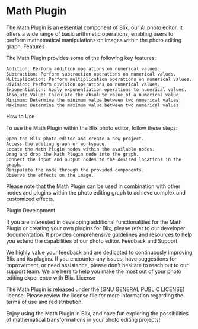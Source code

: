 # Math Plugin

The Math Plugin is an essential component of Blix, our AI photo editor. It offers a wide range of basic arithmetic operations, enabling users to perform mathematical manipulations on images within the photo editing graph.
Features

The Math Plugin provides some of the following key features:

    Addition: Perform addition operations on numerical values.
    Subtraction: Perform subtraction operations on numerical values.
    Multiplication: Perform multiplication operations on numerical values.
    Division: Perform division operations on numerical values.
    Exponentiation: Apply exponentiation operations to numerical values.
    Absolute Value: Calculate the absolute value of a numerical value.
    Minimum: Determine the minimum value between two numerical values.
    Maximum: Determine the maximum value between two numerical values.

How to Use

To use the Math Plugin within the Blix photo editor, follow these steps:

    Open the Blix photo editor and create a new project.
    Access the editing graph or workspace.
    Locate the Math Plugin nodes within the available nodes.
    Drag and drop the Math Plugin node into the graph.
    Connect the input and output nodes to the desired locations in the graph.
    Manipulate the node through the provided components.
    Observe the effects on the image.

Please note that the Math Plugin can be used in combination with other nodes and plugins within the photo editing graph to achieve complex and customized effects.

Plugin Development

If you are interested in developing additional functionalities for the Math Plugin or creating your own plugins for Blix, please refer to our developer documentation. It provides comprehensive guidelines and resources to help you extend the capabilities of our photo editor.
Feedback and Support

We highly value your feedback and are dedicated to continuously improving Blix and its plugins. If you encounter any issues, have suggestions for improvement, or need assistance, please don't hesitate to reach out to our support team. We are here to help you make the most out of your photo editing experience with Blix.
License

The Math Plugin is released under the [GNU GENERAL PUBLIC LICENSE] license. Please review the license file for more information regarding the terms of use and redistribution.

Enjoy using the Math Plugin in Blix, and have fun exploring the possibilities of mathematical transformations in your photo editing projects!